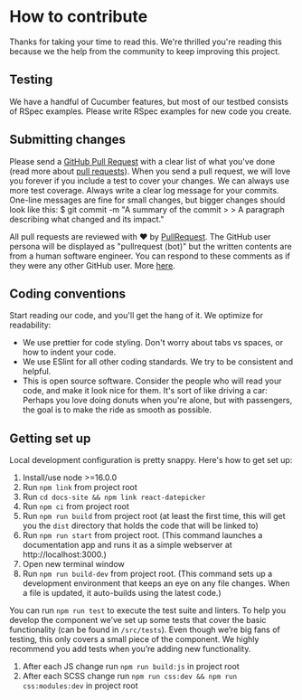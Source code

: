 # How to contribute

Thanks for taking your time to read this. We're thrilled you're reading this because we the help from the community to keep improving this project.

## Testing

We have a handful of Cucumber features, but most of our testbed consists of RSpec examples. Please write RSpec examples for new code you create.

## Submitting changes

Please send a [GitHub Pull Request](https://github.com/Hacker0x01/react-datepicker/pull/new/main) with a clear list of what you've done (read more about [pull requests](https://help.github.com/articles/about-pull-requests/)). When you send a pull request, we will love you forever if you include a test to cover your changes. We can always use more test coverage.
Always write a clear log message for your commits. One-line messages are fine for small changes, but bigger changes should look like this:
\$ git commit -m "A summary of the commit > > A paragraph describing what changed and its impact."

All pull requests are reviewed with :heart: by [PullRequest](https://www.pullrequest.com/).
The GitHub user persona will be displayed as "pullrequest (bot)" but the written contents are from a human software engineer. You can respond to these comments as if they were any other GitHub user. More [here](https://docs.pullrequest.com/customer-documentation/assign-code-review-to-pull-request-network/collaborating-with-pullrequest-reviewers#addressing-pullrequest-reviewers-in-comments).

## Coding conventions

Start reading our code, and you'll get the hang of it. We optimize for readability:

- We use prettier for code styling. Don't worry about tabs vs spaces, or how to indent your code.
- We use ESlint for all other coding standards. We try to be consistent and helpful.
- This is open source software. Consider the people who will read your code, and make it look nice for them. It's sort of like driving a car: Perhaps you love doing donuts when you're alone, but with passengers, the goal is to make the ride as smooth as possible.

## Getting set up

Local development configuration is pretty snappy. Here's how to get set up:

1. Install/use node >=16.0.0
1. Run `npm link` from project root
1. Run `cd docs-site && npm link react-datepicker`
1. Run `npm ci` from project root
1. Run `npm run build` from project root (at least the first time, this will get you the `dist` directory that holds the code that will be linked to)
1. Run `npm run start` from project root. (This command launches a documentation app and runs it as a simple webserver at http://localhost:3000.)
1. Open new terminal window
1. Run `npm run build-dev` from project root. (This command sets up a development environment that keeps an eye on any file changes. When a file is updated, it auto-builds using the latest code.)

You can run `npm run test` to execute the test suite and linters. To help you develop the component we’ve set up some tests that cover the basic functionality (can be found in `/src/tests`). Even though we’re big fans of testing, this only covers a small piece of the component. We highly recommend you add tests when you’re adding new functionality.

1. After each JS change run `npm run build:js` in project root
1. After each SCSS change run `npm run css:dev && npm run css:modules:dev` in project root

